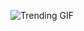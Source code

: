 
<!-- GIF_SECTION -->
![Trending GIF](https://media4.giphy.com/media/v1.Y2lkPThiYjIxNzcyMjBmOWQxZHRxd2UwYmR0NjZrdWZ0Ymowb3lvbzJtZ3Y3ZGZkZXQwZiZlcD12MV9naWZzX3NlYXJjaCZjdD1n/HPeLSXWtdnUzK/giphy.gif)
<!-- END_GIF_SECTION -->
